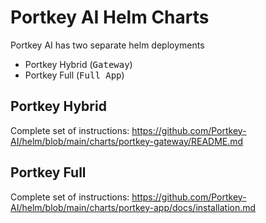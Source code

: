 # Portkey AI Helm Charts

Portkey AI has two separate helm deployments
- Portkey Hybrid (<kbd>Gateway</kbd>)
- Portkey Full (<kbd>Full App</kbd>)

## Portkey Hybrid
Complete set of instructions: https://github.com/Portkey-AI/helm/blob/main/charts/portkey-gateway/README.md

## Portkey Full 
Complete set of instructions: https://github.com/Portkey-AI/helm/blob/main/charts/portkey-app/docs/installation.md
